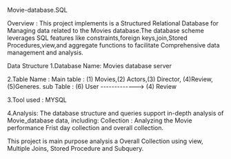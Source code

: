  Movie-database.SQL

 Overview :
 This project implements is a Structured Relational Database for Managing data related to the Movies database.The database scheme leverages SQL features like constraints,foreign keys,join,Stored Procedures,view,and  aggregate functions to facilitate Comprehensive data management and analysis.
 
 Data Structure
 1.Database Name: Movies database server
 
 2.Table Name :
        Main table : (1) Movies,(2) Actors,(3) Director, (4)Review,(5)Generes.
        sub Table : (6) User -------------> (4) Review
        
3.Tool used : MYSQL

4.Analysis: The database structure and queries support in-depth analysis of Movie_database data, including:
Collection : Analyzing the Movie performance Frist day collection and overall collection.

This project is main purpose analysis a Overall Collection using view, Multiple Joins, Stored Procedure and Subquery. 
